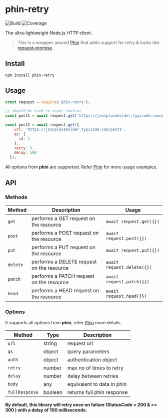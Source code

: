 # phin-retry

![Build](https://github.com/ASaiAnudeep/phin-retry/workflows/Build/badge.svg?branch=master)
![Coverage](https://img.shields.io/codeclimate/coverage/ASaiAnudeep/phin-retry)

The ultra-lightweight Node.js HTTP client.

> This is a wrapper around [Phin](https://github.com/ethanent/phin) that adds support for retry & looks like [request-promise](https://github.com/request/request-promise).

## Install

```shell
npm install phin-retry
```

## Usage

```javascript
const request = require('phin-retry');

// should be used in async context
const post1 = await request.get('https://jsonplaceholder.typicode.com/posts/1');

const post2 = await request.get({
    url: 'https://jsonplaceholder.typicode.com/posts',
    qs: {
      id: 1
    },
    retry: 3,
    delay: 500
  });
```

All options from **phin** are supported. Refer [Phin](https://www.npmjs.com/package/phin) for more usage examples.

## API

### Methods

| Method   | Description                                | Usage                        |
| -------- | ------------------------------------------ | ---------------------------- |
| `get`    | performs a GET request on the resource     | `await request.get({})`      |
| `post`   | performs a POST request on the resource    | `await request.post({})`     |
| `put`    | performs a PUT request on the resource     | `await request.put({})`      |
| `delete` | performs a DELETE request on the resource  | `await request.delete({})`   |
| `patch`  | performs a PATCH request on the resource   | `await request.patch({})`    |
| `head`   | performs a HEAD request on the resource    | `await request.head({})`     |

### Options

It supports all options from **phin**, refer [Phin](https://www.npmjs.com/package/phin) more details.

| Method           | Type     | Description                 |
| ---------------- | -------- | --------------------------- |
| `url`            | string   | request url                 |
| `qs`             | object   | query parameters            |
| `auth`           | object   | authentication object       |
| `retry`          | number   | max no of times to retry    |
| `delay`          | number   | delay between retries       |
| `body`           | any      | equivalent to data in phin  |
| `fullResponse`   | boolean  | returns full phin response  |

**By default, this library will retry once on failure (StatusCode < 200 & >= 300 ) with a delay of 100 milliseconds.**